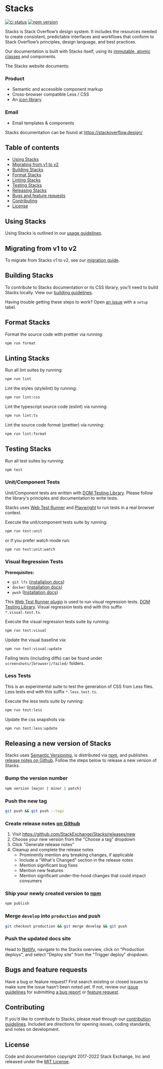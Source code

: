 # Stacks

[![ci status][gh-action-badge]][gh-action-url] [![npm version][npm-badge]][npm-url]

Stacks is Stack Overflow’s design system. It includes the resources needed to create consistent, predictable interfaces and workflows that conform to Stack Overflow’s principles, design language, and best practices.

Our documentation is built with Stacks itself, using its [immutable, atomic classes](http://johnpolacek.com/rethinking/) and components.

The Stacks website documents:

### Product
- Semantic and accessible component markup
- Cross-browser compatible Less / CSS
- An [icon library](https://github.com/StackExchange/Stacks-Icons)

### Email
- Email templates & components

Stacks documentation can be found at https://stackoverflow.design/

## Table of contents

- [Using Stacks](#using-stacks)
- [Migrating from v1 to v2](#migrating-from-v1-to-v2)
- [Building Stacks](#building-stacks)
- [Format Stacks](#format-stacks)
- [Linting Stacks](#linting-stacks)
- [Testing Stacks](#testing-stacks)
- [Releasing Stacks](#releasing-a-new-version-of-stacks)
- [Bugs and feature requests](#bugs-and-feature-requests)
- [Contributing](#contributing)
- [License](#license)

## Using Stacks
Using Stacks is outlined in our [usage guidelines](https://stackoverflow.design/product/guidelines/using-stacks).








## Migrating from v1 to v2

To migrate from Stacks v1 to v2, see our [migration guide](/MIGRATION_GUIDE.md).

## Building Stacks
To contribute to Stacks documentation or its CSS library, you’ll need to build Stacks locally. View our [building guidelines](https://stackoverflow.design/product/guidelines/building).

Having trouble getting these steps to work? Open [an issue](https://github.com/StackExchange/Stacks/issues/new) with a `setup` label.

## Format Stacks

Format the source code with prettier via running:
```sh
npm run format
```

## Linting Stacks

Run all lint suites by running:
```sh
npm run lint
```

Lint the styles (stylelint) by running:
```sh
npm run lint:css
```
Lint the typescript source code (eslint) via running:
```sh
npm run lint:ts
```
Lint the source code format (prettier) via running:
```sh
npm run lint:format
```

## Testing Stacks

Run all test suites by running:
```sh
npm test
```
### Unit/Component Tests

Unit/Component tests are written with [DOM Testing Library](https://testing-library.com/docs/dom-testing-library/intro).
Please follow the library's principles and documentation to write tests.

Stacks uses [Web Test Runner](https://modern-web.dev/docs/test-runner/overview/) and [Playwright](https://modern-web.dev/docs/test-runner/browser-launchers/playwright/) to run tests in a real browser context.

Execute the unit/component tests suite by running:
```sh
npm run test:unit
```
or if you prefer watch mode run:
```sh
npm run test:unit:watch
```

### Visual Regression Tests

**Prerequisites:** 
- `git lfs` ([installation docs](https://docs.github.com/en/repositories/working-with-files/managing-large-files/installing-git-large-file-storage))
- `docker` ([installation docs](https://docs.docker.com/engine/install/))
- `pwsh` ([Installation docs](https://learn.microsoft.com/en-us/powershell/scripting/install/installing-powershell?view=powershell-7.3))

This [Web Test Runner plugin](https://www.npmjs.com/package/@web/test-runner-visual-regression) is used to run visual regression tests. [DOM Testing Library](https://testing-library.com/docs/dom-testing-library/intro).
Visual regression tests end with this suffix `*.visual.test.ts`.

Execute the visual regression tests suite by running:
```sh
npm run test:visual
```

Update the visual baseline via:
```sh
npm run test:visual:update
```

Failing tests (including diffs) can be found under `screenshots/[browser]/failed/` folders.

### Less Tests

This is an experimental suite to test the generation of CSS from Less files. 
Less tests end with this suffix `*.less.test.ts`.

Execute the less tests suite by running:
```sh
npm run test:less
```

Update the css snapshots via:
```sh
npm run test:less:update
```

## Releasing a new version of Stacks
Stacks uses [Semantic Versioning](https://semver.org/), is distributed via [npm](https://www.npmjs.com/package/@stackoverflow/stacks), and publishes [release notes on Github](https://github.com/StackExchange/Stacks/releases). Follow the steps below to release a new version of Stacks.

### Bump the version number
```sh
npm version [major | minor | patch]
```

### Push the new tag
```sh
git push && git push --tags
```

### Create release notes [on Github](https://github.com/StackExchange/Stacks/releases/new)

1. Visit https://github.com/StackExchange/Stacks/releases/new
1. Choose your new version from the "Choose a tag" dropdown
1. Click "Generate release notes"
1. Cleanup and complete the release notes
    - Prominently mention any breaking changes, if applicable
    - Include a "What's Changed" section in the release notes
    - Mention significant bug fixes
    - Mention new features
    - Mention significant under-the-hood changes that could impact consumers

### Ship your newly created version to [npm](https://www.npmjs.com/package/@stackoverflow/stacks)
```sh
npm publish
```

### Merge `develop` into `production` and push
```sh
git checkout production && git merge develop && git push
```

### Push the updated docs site
Head to [Netlify](https://app.netlify.com), navigate to the Stacks overview, click on "Production deploys", and select "Deploy site" from the "Trigger deploy" dropdown.

## Bugs and feature requests
Have a bug or feature request? First search existing or closed issues to make sure the issue hasn’t been noted yet. If not, review our [issue guidelines](/CONTRIBUTING.md#open-an-issue) for submitting [a bug report](/CONTRIBUTING.md#reporting-bugs) or [feature request](/CONTRIBUTING.md#feature-requests).

## Contributing
If you’d like to contribute to Stacks, please read through our [contribution guidelines](/CONTRIBUTING.md). Included are directions for opening issues, coding standards, and notes on development.

## License
Code and documentation copyright 2017-2022 Stack Exchange, Inc and released under the [MIT License](/LICENSE.MD).

[gh-action-url]: https://github.com/StackExchange/Stacks/actions/workflows/main.yml
[gh-action-badge]: https://github.com/StackExchange/Stacks/actions/workflows/main.yml/badge.svg?branch=develop
[npm-url]: https://npmjs.org/package/@stackoverflow/stacks
[npm-badge]: https://img.shields.io/npm/v/@stackoverflow/stacks.svg
